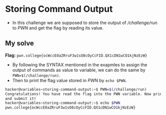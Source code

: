 # Storing Command Output
- In this challenge we are supposed to store the output of */challenge/run* to *PWN* and get the flag by reading its value.
## My solve
**Flag:** `pwn.college{ocWccE0aZRruF3w1sO8cOyCcFID.QX1cDN1wCO1kjNzEzW}`

- By following the SYNTAX mentioned in the exapmles to assign the output of commands as value to variable, we can do the same by `PWN=$(/challenge/run)`.
- Then to print the flag value stored in *PWN* by `echo $PWN`.
```bash
hacker@variables~storing-command-output:~$ PWN=$(/challenge/run)
Congratulations! You have read the flag into the PWN variable. Now print it out
and submit it!
hacker@variables~storing-command-output:~$ echo $PWN
pwn.college{ocWccE0aZRruF3w1sO8cOyCcFID.QX1cDN1wCO1kjNzEzW}
```
